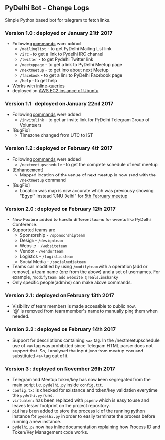 ## PyDelhi Bot - Change Logs
Simple Python based bot for telegram to fetch links.

### Version 1.0 : deployed on January 21th 2017

* Following [commands](https://core.telegram.org/bots#commands) were added
  * `/mailinglist` - to get PyDelhi Mailing List link
  * `/irc` - to get a link to Pydelhi IRC channel
  * `/twitter` - to get Pydelhi Twitter link
  * `/meetuppage` - to get a link to PyDelhi Meetup page
  * `/nextmeetup` - to get info about next Meetup
  * `/facebook` - to get a link to PyDelhi Facebook page
  * `/help` - to get help
* Works with [inline-queries](https://core.telegram.org/bots/inline)
* deployed on [AWS EC2 instance of Ubuntu](https://help.ubuntu.com/community/EC2StartersGuide)


### Version 1.1 : deployed on January 22nd 2017

* Following [commands](https://core.telegram.org/bots#commands) were added
  * `/invitelink` - to get an invite link for PyDelhi Telegram Group of Volunteers
* [BugFix]
  * Timezone changed from UTC to IST


### Version 1.2 : deployed on February 4th 2017

* Following [commands](https://core.telegram.org/bots#commands) were added
  * `/nextmeetupschedule` - to get the complete schedule of next meetup
* [Enhancement]
  * Mapped location of the venue of next meetup is now send with the `/nextmeetup` command
* [BugFix]
  * Location was map is now accurate which was previously showing "Egypt" instead "JNU Delhi" for [5th February meetup](https://www.meetup.com/pydelhi/events/234562550/)


### Version 2.0 : deployed on February 12th 2017

* New Feature added to handle different teams for events like PyDelhi Conference.
* Supported teams are 
  * Sponsorship - `/sponsorshipteam`
  * Design - `/designteam`
  * Website - `/websiteteam`
  * Vendor - `/vendorteam`
  * Logistics - `/logisticsteam`
  * Social Media - `/socialmediateam`
* Teams can modified by using `/modifyteam` with a operation (add or remove), a team name (one from the above) and a set of usernames. For example, `/modifyteam add website @realslimshanky`
* Only specific people(admins) can make above commands.


### Version 2.1 : deployed on February 13th 2017

* Visibility of team members is made accessible to public now.
* '@' is removed from team member's name to manually ping them when needed.


### Version 2.2 : deployed on February 14th 2017

* Support for descriptions containing `<a>` tag. In the /nextmeetupschedule use of `<a>` tag was prohibitted since Telegram HTML parser does not support that. So, I analysed the input json from meetup.com and substituted `<a>` tag out of it.

### Version 3 : deployed on November 26th 2017

* Telegram and Meetup token/key has now been segregated from the main script i.e. `pydelhi.py` inside `config.txt`.
* `config.txt` is checked for existance and token/key validation everytime the `pydelhi.py` runs.
* `virtualenv` has been replaced with `pipenv` which is easy to use and leaves lesser footprint on the project repository.
* `pid` has been added to store the process id of the running python instance for `pydelhi.py` in order to easily terminate the process before running a new instance.
* `pydelhi.py` now has inline documentation explaining how Process ID and Token/Key Management code works.
